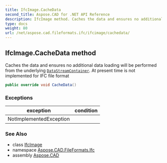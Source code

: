 ```yaml
---
title: IfcImage.CacheData
second_title: Aspose.CAD for .NET API Reference
description: IfcImage method. Caches the data and ensures no additional data loading will be performed from the underlying DataStreamContainer. At present time is not implemented for IFC file format
type: docs
weight: 80
url: /net/aspose.cad.fileformats.ifc/ifcimage/cachedata/
---
```

## IfcImage.CacheData method

Caches the data and ensures no additional data loading will be performed from the underlying [`DataStreamContainer`](../../../aspose.cad/datastreamsupporter/datastreamcontainer/). At present time is not implemented for IFC file format

```csharp
public override void CacheData()
```

### Exceptions

| exception | condition |
| --- | --- |
| NotImplementedException |  |

### See Also

* class [IfcImage](../)
* namespace [Aspose.CAD.FileFormats.Ifc](../../../aspose.cad.fileformats.ifc/)
* assembly [Aspose.CAD](../../../)


